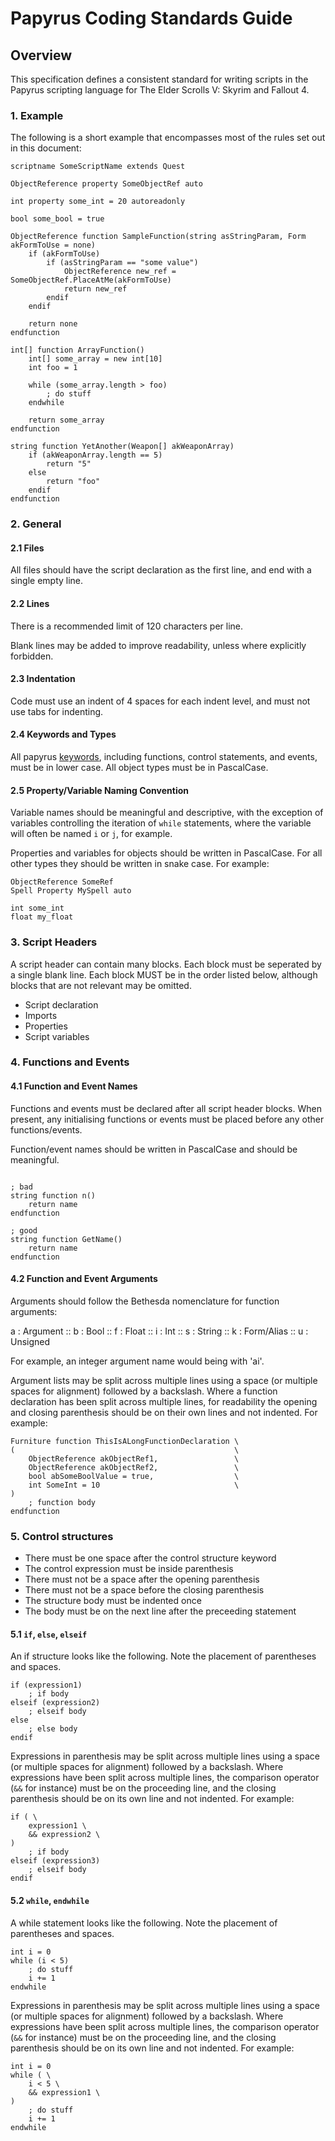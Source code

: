 # Papyrus Coding Standards Guide

## Overview

This specification defines a consistent standard for writing scripts in the Papyrus scripting language for The Elder Scrolls V: Skyrim and Fallout 4.

### 1. Example

The following is a short example that encompasses most of the rules set out in this document:

```papyrus
scriptname SomeScriptName extends Quest

ObjectReference property SomeObjectRef auto

int property some_int = 20 autoreadonly

bool some_bool = true

ObjectReference function SampleFunction(string asStringParam, Form akFormToUse = none)
    if (akFormToUse)
        if (asStringParam == "some value")
            ObjectReference new_ref = SomeObjectRef.PlaceAtMe(akFormToUse)
            return new_ref
        endif
    endif

    return none
endfunction

int[] function ArrayFunction()
    int[] some_array = new int[10]
    int foo = 1

    while (some_array.length > foo)
        ; do stuff
    endwhile

    return some_array
endfunction

string function YetAnother(Weapon[] akWeaponArray)
    if (akWeaponArray.length == 5)
        return "5"
    else
        return "foo"
    endif
endfunction
```

### 2. General

#### 2.1 Files

All files should have the script declaration as the first line, and end with a single empty line.

#### 2.2 Lines

There is a recommended limit of 120 characters per line.

Blank lines may be added to improve readability, unless where explicitly forbidden.

#### 2.3 Indentation

Code must use an indent of 4 spaces for each indent level, and must not use tabs for indenting.

#### 2.4 Keywords and Types

All papyrus [keywords](https://www.creationkit.com/index.php?title=Keyword_Reference), including functions, control statements, and events, must be in lower case. All object types must be in PascalCase.

#### 2.5 Property/Variable Naming Convention

Variable names should be meaningful and descriptive, with the exception of variables controlling the iteration of `while` statements, where the variable will often be named `i` or `j`, for example.

Properties and variables for objects should be written in PascalCase. For all other types they should be written in snake case. For example:

```papyrus
ObjectReference SomeRef
Spell Property MySpell auto

int some_int
float my_float
```

### 3. Script Headers

A script header can contain many blocks. Each block must be seperated by a single blank line. Each block MUST be in the order listed below, although blocks that are not relevant may be omitted.

* Script declaration
* Imports
* Properties
* Script variables

### 4. Functions and Events

#### 4.1 Function and Event Names

Functions and events must be declared after all script header blocks. When present, any initialising functions or events must be placed before any other functions/events.

Function/event names should be written in PascalCase and should be meaningful.

```papyrus

; bad
string function n()
    return name
endfunction

; good
string function GetName()
    return name
endfunction
```

#### 4.2 Function and Event Arguments

Arguments should follow the Bethesda nomenclature for function arguments:

a : Argument :: b : Bool :: f : Float :: i : Int :: s : String :: k : Form/Alias :: u : Unsigned

For example, an integer argument name would being with 'ai'.

Argument lists may be split across multiple lines using a space (or multiple spaces for alignment) followed by a backslash. Where a function declaration has been split across multiple lines, for readability the opening and closing parenthesis should be on their own lines and not indented. For example:

```papyrus
Furniture function ThisIsALongFunctionDeclaration \
(                                                 \
    ObjectReference akObjectRef1,                 \
    ObjectReference akObjectRef2,                 \
    bool abSomeBoolValue = true,                  \
    int SomeInt = 10                              \
)
    ; function body
endfunction
```

### 5. Control structures

* There must be one space after the control structure keyword
* The control expression must be inside parenthesis
* There must not be a space after the opening parenthesis
* There must not be a space before the closing parenthesis
* The structure body must be indented once
* The body must be on the next line after the preceeding statement

#### 5.1 `if`, `else`, `elseif`

An if structure looks like the following. Note the placement of parentheses and spaces.

```papyrus
if (expression1)
    ; if body
elseif (expression2)
    ; elseif body
else
    ; else body
endif
```

Expressions in parenthesis may be split across multiple lines using a space (or multiple spaces for alignment) followed by a backslash. Where expressions have been split across multiple lines, the comparison operator (`&&` for instance) must be on the proceeding line, and the closing parenthesis should be on its own line and not indented. For example:

```papyrus
if ( \
    expression1 \
    && expression2 \
)
    ; if body
elseif (expression3)
    ; elseif body
endif
```

#### 5.2 `while`, `endwhile`

A while statement looks like the following. Note the placement of parentheses and spaces.

```papyrus
int i = 0
while (i < 5)
    ; do stuff
    i += 1
endwhile
```

Expressions in parenthesis may be split across multiple lines using a space (or multiple spaces for alignment) followed by a backslash. Where expressions have been split across multiple lines, the comparison operator (`&&` for instance) must be on the proceeding line, and the closing parenthesis should be on its own line and not indented. For example:

```papyrus
int i = 0
while ( \
    i < 5 \
    && expression1 \
)
    ; do stuff
    i += 1
endwhile
```
